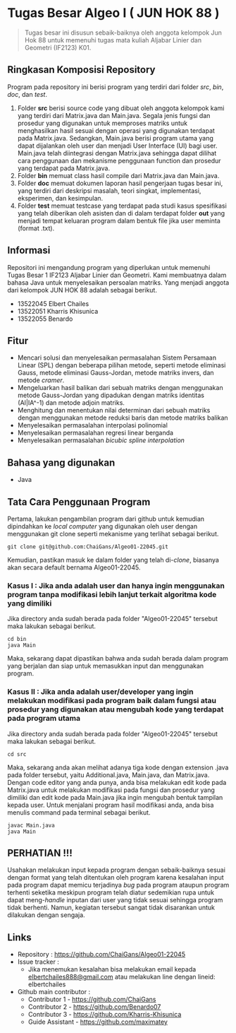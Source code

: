 # Tugas Besar Algeo I ( JUN HOK 88 )
> Tugas besar ini disusun sebaik-baiknya oleh anggota kelompok Jun Hok 88 untuk memenuhi tugas mata kuliah Aljabar Linier dan Geometri (IF2123) K01.

## Ringkasan Komposisi Repository
Program pada repository ini berisi program yang terdiri dari folder _src_, _bin_, _doc_, dan _test_.
1. Folder **src** berisi source code yang dibuat oleh anggota kelompok kami yang terdiri dari Matrix.java dan Main.java. Segala jenis fungsi dan prosedur yang digunakan untuk memproses matriks untuk menghasilkan hasil sesuai dengan operasi yang digunakan terdapat pada Matrix.java. Sedangkan, Main.java berisi program utama yang dapat dijalankan oleh user dan menjadi User Interface (UI) bagi user. Main.java telah diintegrasi dengan Matrix.java sehingga dapat dilihat cara penggunaan dan mekanisme penggunaan function dan prosedur yang terdapat pada Matrix.java.
2. Folder **bin** memuat class hasil compile dari Matrix.java dan Main.java.
3. Folder **doc** memuat dokumen laporan hasil pengerjaan tugas besar ini, yang terdiri dari deskripsi masalah, teori singkat, implementasi, eksperimen, dan kesimpulan.
4. Folder **test** memuat testcase yang terdapat pada studi kasus spesifikasi yang telah diberikan oleh asisten dan di dalam terdapat folder **out** yang menjadi tempat keluaran program dalam bentuk file jika user meminta (format .txt).
   
## Informasi
Repositori ini mengandung program yang diperlukan untuk memenuhi Tugas Besar 1 IF2123 Aljabar Linier dan Geometri. Kami membuatnya dalam bahasa Java untuk menyelesaikan persoalan matriks. Yang menjadi anggota dari kelompok JUN HOK 88 adalah sebagai berikut.
- 13522045 Elbert Chailes
- 13522051 Kharris Khisunica
- 13522055 Benardo

## Fitur
- Mencari solusi dan menyelesaikan permasalahan Sistem Persamaan Linear (SPL) dengan beberapa pilihan metode, seperti metode eliminasi Gauss, metode eliminasi Gauss-Jordan, metode matriks invers, dan metode _cramer_.
- Mengeluarkan hasil balikan dari sebuah matriks dengan menggunakan metode Gauss-Jordan yang dipadukan dengan matriks identitas (AI|IA^-1) dan metode adjoin matriks.
- Menghitung dan menentukan nilai determinan dari sebuah matriks dengan menggunakan metode reduksi baris dan metode matriks balikan
- Menyelesaikan permasalahan interpolasi polinomial
- Menyelesaikan permasalahan regresi linear berganda
- Menyelesaikan permasalahan _bicubic spline interpolation_

## Bahasa yang digunakan
- Java

## Tata Cara Penggunaan Program
Pertama, lakukan pengambilan program dari github untuk kemudian dipindahkan ke _local computer_ yang digunakan oleh user dengan menggunakan git clone seperti mekanisme yang terlihat sebagai berikut.
```shell
git clone git@github.com:ChaiGans/Algeo01-22045.git
```
Kemudian, pastikan masuk ke dalam folder yang telah di-_clone_, biasanya akan secara default bernama Algeo01-22045.

### Kasus I : Jika anda adalah user dan hanya ingin menggunakan program tanpa modifikasi lebih lanjut terkait algoritma kode yang dimiliki
Jika directory anda sudah berada pada folder "Algeo01-22045" tersebut maka lakukan sebagai berikut.
```shell
cd bin
java Main
```
Maka, sekarang dapat dipastikan bahwa anda sudah berada dalam program yang berjalan dan siap untuk memasukkan input dan menggunakan program.

### Kasus II : Jika anda adalah user/developer yang ingin melakukan modifikasi pada program baik dalam fungsi atau prosedur yang digunakan atau mengubah kode yang terdapat pada program utama
Jika directory anda sudah berada pada folder "Algeo01-22045" tersebut maka lakukan sebagai berikut.
```shell
cd src
```
Maka, sekarang anda akan melihat adanya tiga kode dengan extension .java pada folder tersebut, yaitu Additional.java, Main.java, dan Matrix.java. Dengan code editor yang anda punya, anda bisa melakukan edit kode pada Matrix.java untuk melakukan modifikasi pada fungsi dan prosedur yang dimiliki dan edit kode pada Main.java jika ingin mengubah bentuk tampilan kepada user. Untuk menjalani program hasil modifikasi anda, anda bisa menulis command pada terminal sebagai berikut.
```shell
javac Main.java
java Main
```

## PERHATIAN !!!
Usahakan melakukan input kepada program dengan sebaik-baiknya sesuai dengan format yang telah ditentukan oleh program karena kesalahan input pada program dapat memicu terjadinya _bug_ pada program ataupun program terhenti seketika meskipun program telah diatur sedemikian rupa untuk dapat meng-_handle_ inputan dari user yang tidak sesuai sehingga program tidak berhenti. Namun, kegiatan tersebut sangat tidak disarankan untuk dilakukan dengan sengaja.

## Links
- Repository : https://github.com/ChaiGans/Algeo01-22045
- Issue tracker :
   - Jika menemukan kesalahan bisa melakukan email kepada elbertchailes888@gmail.com atau melakukan line dengan lineid: elbertchailes
- Github main contributor :
   - Contributor 1 - https://github.com/ChaiGans
   - Contributor 2 - https://github.com/Benardo07
   - Contributor 3 - https://github.com/Kharris-Khisunica
   - Guide Assistant - https://github.com/maximatey
